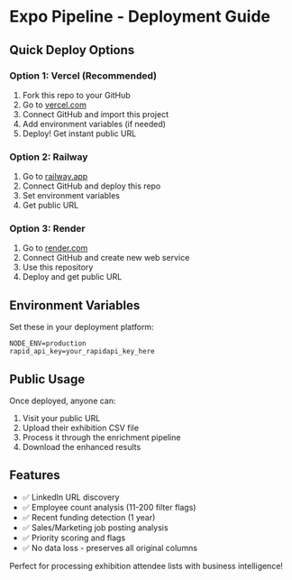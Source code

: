 # Expo Pipeline - Deployment Guide

## Quick Deploy Options

### Option 1: Vercel (Recommended)
1. Fork this repo to your GitHub
2. Go to [vercel.com](https://vercel.com)
3. Connect GitHub and import this project
4. Add environment variables (if needed)
5. Deploy! Get instant public URL

### Option 2: Railway
1. Go to [railway.app](https://railway.app)
2. Connect GitHub and deploy this repo
3. Set environment variables
4. Get public URL

### Option 3: Render
1. Go to [render.com](https://render.com)
2. Connect GitHub and create new web service
3. Use this repository
4. Deploy and get public URL

## Environment Variables
Set these in your deployment platform:

```
NODE_ENV=production
rapid_api_key=your_rapidapi_key_here
```

## Public Usage
Once deployed, anyone can:
1. Visit your public URL
2. Upload their exhibition CSV file
3. Process it through the enrichment pipeline
4. Download the enhanced results

## Features
- ✅ LinkedIn URL discovery
- ✅ Employee count analysis (11-200 filter flags)
- ✅ Recent funding detection (1 year)
- ✅ Sales/Marketing job posting analysis
- ✅ Priority scoring and flags
- ✅ No data loss - preserves all original columns

Perfect for processing exhibition attendee lists with business intelligence!
